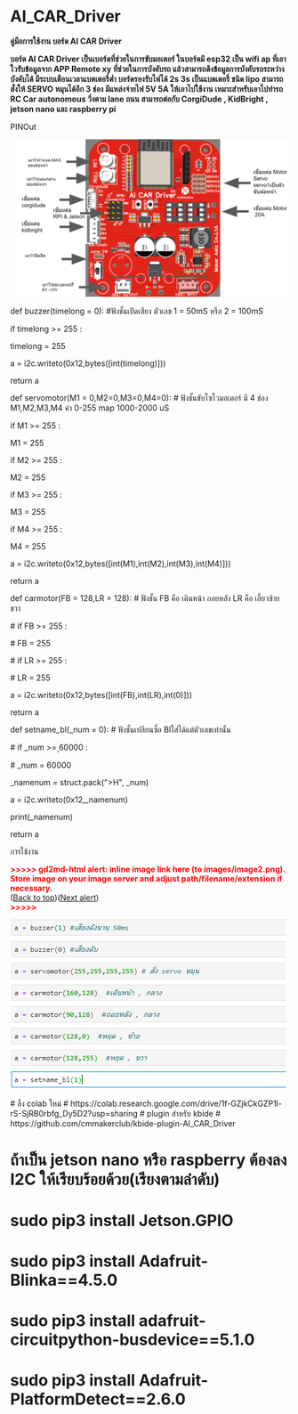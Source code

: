 # AI_CAR_Driver
<p>
<strong>คู่มือการใช้งาน บอร์ด AI CAR Driver</strong>
</p>
<p>
<strong>	บอร์ด AI CAR Driver เป็นเบอร์ดที่ช่วยในการขับมอเตอร์ ในบอร์ดมี esp32 เป็น wifi ap ที่เอาใวรับข้อมูลจาก APP Remote xy ที่ช่วยในการบังคับรถ แล้วสามารถดึงข้อมูลการบังคับรถระหว่างบังคับได้ มีระบบเตือนเวลาแบตเตอรี่ต่ำ บอร์ดรองรับไฟได้ 2s 3s เป็นแบตเตอรี่ ชนิด lipo สามารถสั่งให้ SERVO หมุนได้อีก 3 ช่อง มีแหล่งจ่ายไฟ 5V 5A ให้เอาไปใช้งาน เหมาะสำหรับเอาไปทำรถ RC Car autonomous วิ่งตาม lane ถนน สามารถต่อกับ CorgiDude , KidBright , jetson nano และ raspberry pi</strong>
</p>
<p>
PINOut 
</p>
<p>


<img src="images/image8.png" width="" alt="alt_text" title="image_tooltip">

</p>
<p>
def buzzer(timelong = 0):  #ฟังชั้นเปิดเสียง ตัวเลข 1 = 50mS  หรือ 2 = 100mS
</p>
<p>
    if timelong >= 255 :
</p>
<p>
        timelong = 255
</p>
<p>
    a = i2c.writeto(0x12,bytes([int(timelong)]))
</p>
<p>
    return a
</p>
<p>
def servomotor(M1 = 0,M2=0,M3=0,M4=0):  # ฟังชั้นขับโซโวมอเตอร์  มี 4 ช่อง M1,M2,M3,M4 ค่า 0-255 map 1000-2000 uS
</p>
<p>
    if M1 >= 255 :
</p>
<p>
        M1 = 255
</p>
<p>
    if M2 >= 255 :
</p>
<p>
        M2 = 255
</p>
<p>
    if M3 >= 255 :
</p>
<p>
        M3 = 255
</p>
<p>
    if M4 >= 255 :
</p>
<p>
        M4 = 255
</p>
<p>
    a = i2c.writeto(0x12,bytes([int(M1),int(M2),int(M3),int(M4)]))
</p>
<p>
    return a
</p>
<p>
def carmotor(FB = 128,LR = 128):  # ฟังชั้น FB คือ เดินหน้า ถอยหลัง   LR คือ  เลี้ยวซ้าย ขวา
</p>
<p>
#     if FB >= 255 :
</p>
<p>
#         FB = 255
</p>
<p>
#     if LR >= 255 :
</p>
<p>
#         LR = 255
</p>
<p>
    a = i2c.writeto(0x12,bytes([int(FB),int(LR),int(0)]))
</p>
<p>
    return a
</p>
<p>
def setname_bl(_num = 0):  # ฟังชั้นเปลียนซื่อ Blใส่ได้แต่ตัวเลขเท่านั้น
</p>
<p>
#     if _num >= ุ60000 :
</p>
<p>
#         _num = 60000
</p>
<p>
    _namenum = struct.pack(">H", _num)
</p>
<p>
    a = i2c.writeto(0x12,_namenum)
</p>
<p>
    print(_namenum)
</p>
<p>
    return a
</p>
<p>
การใช้งาน
</p>
<p>


<p id="gdcalert2" ><span style="color: red; font-weight: bold">>>>>>  gd2md-html alert: inline image link here (to images/image2.png). Store image on your image server and adjust path/filename/extension if necessary. </span><br>(<a href="#">Back to top</a>)(<a href="#gdcalert3">Next alert</a>)<br><span style="color: red; font-weight: bold">>>>>> </span></p>


<img src="images/image2.png" width="" alt="alt_text" title="image_tooltip">

</p>
# ลิ้ง colab ใหม่
# https://colab.research.google.com/drive/1f-GZjkCkGZP1l-rS-SjRB0rbfg_Dy5D2?usp=sharing
# plugin สำหรับ kbide
# https://github.com/cmmakerclub/kbide-plugin-AI_CAR_Driver

# ถ้าเป็น jetson nano หรือ raspberry ต้องลง I2C ให้เรียบร้อยด้วย(เรียงตามลำดับ)
# sudo pip3 install Jetson.GPIO
# sudo pip3 install Adafruit-Blinka==4.5.0
# sudo pip3 install adafruit-circuitpython-busdevice==5.1.0
# sudo pip3 install Adafruit-PlatformDetect==2.6.0
